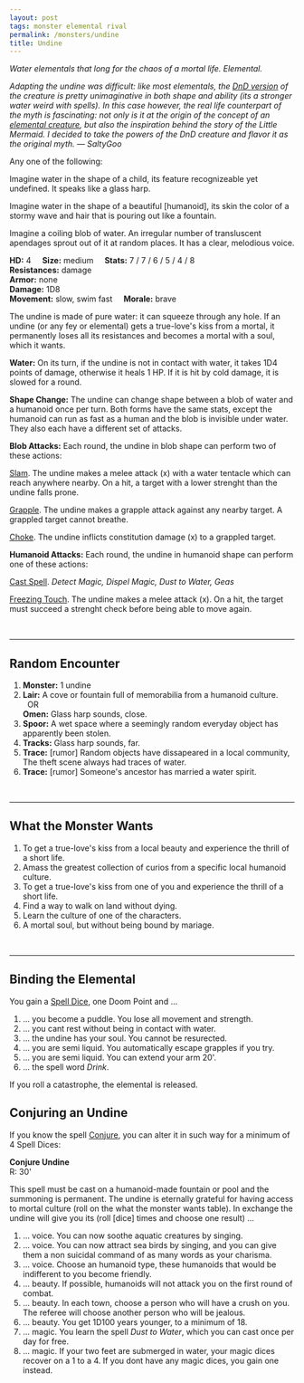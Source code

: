 ```yaml
---
layout: post
tags: monster elemental rival
permalink: /monsters/undine
title: Undine
---
```


*Water elementals that long for the chaos of a mortal life. Elemental.*

<span class="alchemy"> *Adapting the undine was difficult: like most elementals, the [DnD version](http://adnd.geoshitties.installgentoo.com/mm/elemchfw.html) of the creature is pretty unimaginative in both shape and ability (its a stronger water weird with spells). In this case however, the real life counterpart of the myth is fascinating: not only is it at the origin of the concept of an [elemental creature](https://en.wikipedia.org/wiki/Elemental), but also the inspiration behind the story of the Little Mermaid. I decided to take the powers of the DnD creature and flavor it as the original myth. — SaltyGoo* </span>

Any one of the following: 

Imagine water in the shape of a child, its feature recognizeable yet undefined. It speaks like a glass harp.

Imagine water in the shape of a beautiful [humanoid], its skin the color of a stormy wave and hair that is pouring out like a fountain.

Imagine a coiling blob of water. An irregular number of transluscent apendages sprout out of it at random places. It has a clear, melodious voice.

**HD:** 4  &nbsp; &nbsp;  **Size:** medium &nbsp; &nbsp; **Stats:** 7 / 7 / 6 / 5 / 4 / 8 <br>
**Resistances:** damage <br>
**Armor:** none <br>
**Damage:** 1D8 <br>
**Movement:** slow, swim fast &nbsp; &nbsp; **Morale:** brave <br>

The undine is made of pure water: it can squeeze through any hole. If an undine (or any fey or elemental) gets a true-love's kiss from a mortal, it permanently loses all its resistances and becomes a mortal with a soul, which it wants.

**Water:** On its turn, if the undine is not in contact with water, it takes 1D4 points of damage, otherwise it heals 1 HP. If it is hit by cold damage, it is slowed for a round.

**Shape Change:** The undine can change shape between a blob of water and a humanoid once per turn. Both forms have the same stats, except the humanoid can run as fast as a human and the blob is invisible under water. They also each have a different set of attacks.

**Blob Attacks:** Each round, the undine in blob shape can perform two of these actions:

<ins>Slam</ins>. The undine makes a melee attack (x) with a water tentacle which can reach anywhere nearby. On a hit, a target with a lower strenght than the undine falls prone.

<ins>Grapple</ins>. The undine makes a grapple attack against any nearby target. A grappled target cannot breathe.

<ins>Choke</ins>. The undine inflicts constitution damage (x) to a grappled target. 

**Humanoid Attacks:** Each round, the undine in humanoid shape can perform one of these actions:

<ins>Cast Spell</ins>. *Detect Magic, Dispel Magic, Dust to Water, Geas*

<ins>Freezing Touch</ins>. The undine makes a melee attack (x). On a hit, the target must succeed a strenght check before being able to move again.

<br>

---

## Random Encounter

1. **Monster:** 1 undine
1. **Lair:** A cove or fountain full of memorabilia from a humanoid culture. <br>	&nbsp; OR <br>	**Omen:** Glass harp sounds, close.
1. **Spoor:** A wet space where a seemingly random everyday object has apparently been stolen. 
1. **Tracks:**  Glass harp sounds, far.
1. **Trace:** [rumor] Random objects have dissapeared in a local community, The theft scene always had traces of water.
1. **Trace:** [rumor] Someone's ancestor has married a water spirit.

<br>

---

## What the Monster Wants

1. To get a true-love's kiss from a local beauty and experience the thrill of a short life.
1. Amass the greatest collection of curios from a specific local humanoid culture.
1. To get a true-love's kiss from one of you and experience the thrill of a short life.
1. Find a way to walk on land without dying.
1. Learn the culture of one of the characters.
1. A mortal soul, but without being bound by mariage.

<br>

---

## Binding the Elemental

You gain a [Spell Dice](https://saltygoo.github.io/class/magic-user#spells), one Doom Point and ...

1. ... you become a puddle. You lose all movement and strength.
1. ... you cant rest without being in contact with water.
1. ... the undine has your soul. You cannot be resurected.
1. ... you are semi liquid. You automatically escape grapples if you try.
1. ... you are semi liquid. You can extend your arm 20'.
1. ... the spell word *Drink*. 

If you roll a catastrophe, the elemental is released.

## Conjuring an Undine

If you know the spell [Conjure](https://saltygoo.github.io/2020/11/12/conjure/), you can alter it in such way for a minimum of 4 Spell Dices:

**Conjure Undine** <br>
R: 30' 

This spell must be cast on a humanoid-made fountain or pool and the summoning is permanent. The undine is eternally grateful for having access to mortal culture (roll on the what the monster wants table). In exchange the undine will give you its (roll [dice] times and choose one result) ...

1. ... voice. You can now soothe aquatic creatures by singing.
1. ... voice. You can now attract sea birds by singing, and you can give them a non suicidal command of as many words as your charisma.
1. ... voice. Choose an humanoid type, these humanoids that would be indifferent to you become friendly.
1. ... beauty. If possible, humanoids will not attack you on the first round of combat.
1. ... beauty. In each town, choose a person who will have a crush on you. The referee will choose another person who will be jealous.
1. ... beauty. You get 1D100 years younger, to a minimum of 18.
1. ... magic. You learn the spell *Dust to Water*, which you can cast once per day for free.
1. ... magic. If your two feet are submerged in water, your magic dices recover on a 1 to a 4. If you dont have any magic dices, you gain one instead.

